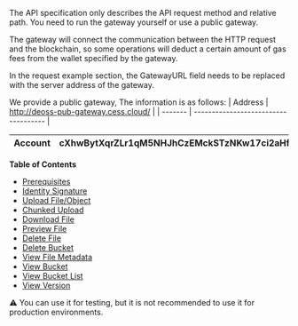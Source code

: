 The API specification only describes the API request method and relative path. You need to run the gateway yourself or use a public gateway.

The gateway will connect the communication between the HTTP request and the blockchain, so some operations will deduct a certain amount of gas fees from the wallet specified by the gateway. 

In the request example section, the GatewayURL field needs to be replaced with the server address of the gateway.

We provide a public gateway, The information is as follows:
| Address | http://deoss-pub-gateway.cess.cloud/ |
| ------- | ------------------------------------ |

| Account | cXhwBytXqrZLr1qM5NHJhCzEMckSTzNKw17ci2aHft6ETSQm9 |
| ------- | ------------------------------------------------- |

**Table of Contents**
- [Prerequisites](prerequisites.md)
- [Identity Signature](identity_signature.md)
- [Upload File/Object](upload.md)
- [Chunked Upload](chunked_upload.md)
- [Download File](download.md)
- [Preview File](preview.md)
- [Delete File](delete_file.md)
- [Delete Bucket](delete_bucket.md)
- [View File Metadata](metadata.md)
- [View Bucket](view_bucket.md)
- [View Bucket List](view_bucket_list.md)
- [View Version](view_version.md)

:warning: You can use it for testing, but it is not recommended to use it for production environments.